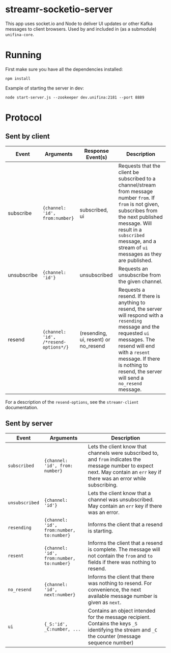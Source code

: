 # streamr-socketio-server

This app uses socket.io and Node to deliver UI updates or other Kafka messages to client browsers. Used by and included in (as a submodule) `unifina-core`.

# Running

First make sure you have all the dependencies installed:

`npm install`

Example of starting the server in dev:

`node start-server.js --zookeeper dev.unifina:2181 --port 8889`

# Protocol

## Sent by client

Event     | Arguments | Response Event(s) | Description
--------- | -------- | ----------- | ----
subscribe | `{channel: 'id', from:number}` | subscribed, ui | Requests that the client be subscribed to a channel/stream from message number `from`. If `from` is not given, subscribes from the next published message. Will result in a `subscribed` message, and a stream of `ui` messages as they are published.
unsubscribe | `{channel: 'id'}` | unsubscribed | Requests an unsubscribe from the given channel.
resend | `{channel: 'id', /*resend-options*/}` | (resending, ui, resent) or no_resend | Requests a resend. If there is anything to resend, the server will respond with a `resending` message and the requested `ui` messages. The resend will end with a `resent` message. If there is nothing to resend, the server will send a `no_resend` message.

For a description of the `resend-options`, see the `streamr-client` documentation.

## Sent by server

Event     | Arguments | Description
--------- | -------- |  ----
`subscribed` | `{channel: 'id', from: number}` | Lets the client know that channels were subscribed to, and `from` indicates the message number to expect next. May contain an `err` key if there was an error while subscribing.
`unsubscribed` | `{channel: 'id'}` | Lets the client know that a channel was unsubscribed. May contain an `err` key if there was an error.
`resending` | `{channel: 'id', from:number, to:number}` | Informs the client that a resend is starting.
`resent` | `{channel: 'id', from:number, to:number}` | Informs the client that a resend is complete. The message will not contain the `from` and `to` fields if there was nothing to resend.
`no_resend` | `{channel: 'id', next:number}` | Informs the client that there was nothing to resend. For convenience, the next available message number is given as `next`.
`ui` | `{_S:'id', _C:number, ...` | Contains an object intended for the message recipient. Contains the keys `_S` identifying the stream and `_C` the counter (message sequence number)
